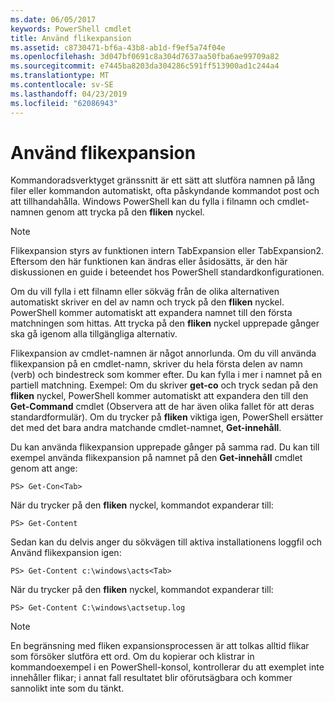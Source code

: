 ```yaml
---
ms.date: 06/05/2017
keywords: PowerShell cmdlet
title: Använd flikexpansion
ms.assetid: c8730471-bf6a-43b8-ab1d-f9ef5a74f04e
ms.openlocfilehash: 3d047bf0691c8a304d7637aa50fba6ae99709a82
ms.sourcegitcommit: e7445ba8203da304286c591ff513900ad1c244a4
ms.translationtype: MT
ms.contentlocale: sv-SE
ms.lasthandoff: 04/23/2019
ms.locfileid: "62086943"
---
```

# <a name="using-tab-expansion"></a>Använd flikexpansion

Kommandoradsverktyget gränssnitt är ett sätt att slutföra namnen på lång filer eller kommandon automatiskt, ofta påskyndande kommandot post och att tillhandahålla. Windows PowerShell kan du fylla i filnamn och cmdlet-namnen genom att trycka på den **fliken** nyckel.

> [!NOTE]
> Flikexpansion styrs av funktionen intern TabExpansion eller TabExpansion2. Eftersom den här funktionen kan ändras eller åsidosätts, är den här diskussionen en guide i beteendet hos PowerShell standardkonfigurationen.

Om du vill fylla i ett filnamn eller sökväg från de olika alternativen automatiskt skriver en del av namn och tryck på den **fliken** nyckel. PowerShell kommer automatiskt att expandera namnet till den första matchningen som hittas. Att trycka på den **fliken** nyckel upprepade gånger ska gå igenom alla tillgängliga alternativ.

Flikexpansion av cmdlet-namnen är något annorlunda. Om du vill använda flikexpansion på en cmdlet-namn, skriver du hela första delen av namn (verb) och bindestreck som kommer efter. Du kan fylla i mer i namnet på en partiell matchning. Exempel: Om du skriver **get-co** och tryck sedan på den **fliken** nyckel, PowerShell kommer automatiskt att expandera den till den **Get-Command** cmdlet (Observera att de har även olika fallet för att deras standardformulär). Om du trycker på **fliken** viktiga igen, PowerShell ersätter det med det bara andra matchande cmdlet-namnet, **Get-innehåll**.

Du kan använda flikexpansion upprepade gånger på samma rad. Du kan till exempel använda flikexpansion på namnet på den **Get-innehåll** cmdlet genom att ange:

```
PS> Get-Con<Tab>
```

När du trycker på den **fliken** nyckel, kommandot expanderar till:

```
PS> Get-Content
```

Sedan kan du delvis anger du sökvägen till aktiva installationens loggfil och Använd flikexpansion igen:

```
PS> Get-Content c:\windows\acts<Tab>
```

När du trycker på den **fliken** nyckel, kommandot expanderar till:

```
PS> Get-Content C:\windows\actsetup.log
```

> [!NOTE]
> En begränsning med fliken expansionsprocessen är att tolkas alltid flikar som försöker slutföra ett ord. Om du kopierar och klistrar in kommandoexempel i en PowerShell-konsol, kontrollerar du att exemplet inte innehåller flikar; i annat fall resultatet blir oförutsägbara och kommer sannolikt inte som du tänkt.